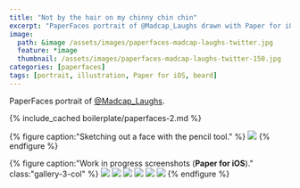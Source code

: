 ```yaml
---
title: "Not by the hair on my chinny chin chin"
excerpt: "PaperFaces portrait of @Madcap_Laughs drawn with Paper for iOS on an iPad."
image: 
  path: &image /assets/images/paperfaces-madcap-laughs-twitter.jpg 
  feature: *image
  thumbnail: /assets/images/paperfaces-madcap-laughs-twitter-150.jpg
categories: [paperfaces]
tags: [portrait, illustration, Paper for iOS, beard]
---
```


PaperFaces portrait of [@Madcap_Laughs](https://twitter.com/Madcap_Laughs).

{% include_cached boilerplate/paperfaces-2.md %}

{% figure caption:"Sketching out a face with the pencil tool." %}
[![](/assets/images/paperfaces-madcap-laughs-process-1-750.jpg)](/assets/images/paperfaces-madcap-laughs-process-1-lg.jpg)
{% endfigure %}

{% figure caption:"Work in progress screenshots (**Paper for iOS**)." class:"gallery-3-col" %}
[![](/assets/images/paperfaces-madcap-laughs-process-2-600.jpg)](/assets/images/paperfaces-madcap-laughs-process-2-lg.jpg)
[![](/assets/images/paperfaces-madcap-laughs-process-3-600.jpg)](/assets/images/paperfaces-madcap-laughs-process-3-lg.jpg)
[![](/assets/images/paperfaces-madcap-laughs-process-4-600.jpg)](/assets/images/paperfaces-madcap-laughs-process-4-lg.jpg)
[![](/assets/images/paperfaces-madcap-laughs-process-5-600.jpg)](/assets/images/paperfaces-madcap-laughs-process-5-lg.jpg)
[![](/assets/images/paperfaces-madcap-laughs-process-6-600.jpg)](/assets/images/paperfaces-madcap-laughs-process-6-lg.jpg)
[![](/assets/images/paperfaces-madcap-laughs-process-7-600.jpg)](/assets/images/paperfaces-madcap-laughs-process-7-lg.jpg)
{% endfigure %}
